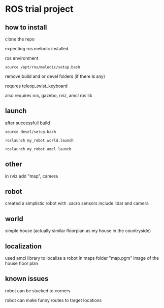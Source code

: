 # ROS trial project

## how to install

clone the repo

expecting ros melodic installed 

ros environment

```
source /opt/ros/melodic/setup.bash
```

remove build and or devel folders (if there is any)

requres teleop_twist_keyboard

also requires ros, gazebo, rviz, amcl ros lib


## launch

after successfull build 

``` 
source devel/setup.bash

roslaunch my_robot world.launch

roslaunch my_robot amcl.launch
```

## other
in rviz add "map", camera


## robot
created a simplistic robot with .xacro
sensors include lidar and camera

## world
simple house (actually similar  floorplan as my house in the countryside)

## localization
used amcl library to localize a robot
in maps folder "map.pgm" image of the house floor plan

## known issues

robot can be stucked to corners

robot can make funny routes to target locations
